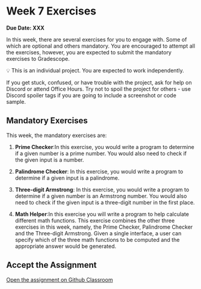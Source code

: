 <!-- # Practice
## Count-down timer
* Higher-order functions
* Arrow functions
* JavaScript Math and other functions -->

# Week 7 Exercises

**Due Date: XXX**

In this week, there are several exercises for you to engage with. Some of which are optional and others mandatory. You are encouraged to attempt all the exercises, however, you are expected to submit the mandatory exercises to Gradescope.


<aside>


💡 This is an individual project. You are expected to work independently.

If you get stuck, confused, or have trouble with the project, ask for help on Discord or attend Office Hours. Try not to spoil the project for others - use Discord spoiler tags if you are going to include a screenshot or code sample.

</aside>

## Mandatory Exercises
This week, the mandatory exercises are:

1. **Prime Checker**:In this exercise, you would write a program to determine if a given number is a prime number. You would also need to check if the given input is a number.

1. **Palindrome Checker**: In this exercise, you would write a program to determine if a given input is a palindrome. 

1. **Three-digit Armstrong**: In this exercise, you would write a program to determine if a given number is an Armstrong number. You would also need to check if the given input is a three-digit number in the first place.

1. **Math Helper**:In this exercise you will write a program to help calculate different math functions. This exercise combines the other three exercises in this week, namely, the Prime  Checker, Palindrome Checker and the Three-digit Armstrong. Given a single interface, a user can specify which of the three math functions to be computed and the appropriate answer would be generated.


## Accept the Assignment
<!-- >
> [![chicken-peanut-stew](https://img.shields.io/static/v1?label=Open%20Project&message=chicken%20peanut%20stew&color=blue)](https://classroom.github.com/a/8GyiVIrS) -->

[Open the assignment on Github Classroom](https://classroom.github.com/a/Z0LVzKVi)